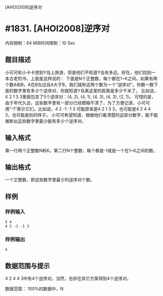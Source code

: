 [AHOI2008]逆序对

# #1831. [AHOI2008]逆序对

内存限制：64 MiB时间限制：10 Sec

## 题目描述


小可可和小卡卡想到Y岛上旅游，但是他们不知道Y岛有多远。好在，他们找到一本古老的书，上面是这样说的：
下面是N个正整数，每个都在1~K之间。如果有两个数A和B，A在B左边且A大于B，我们就称这两个数为一个“逆序对”。你数一数下面的数字里有多少个逆序对，你就知道Y岛离这里的距离是多少千米了。
比如说，4 2 1 3 3里面包含了5个逆序对：(4, 2), (4, 1), (4, 3), (4, 3), (2, 1)。
可惜的是，由于年代久远，这些数字里有一部分已经模糊不清了，为了方便记录，小可可用“-1”表示它们。比如说，4 2 -1 -1 3 可能原来是4 2 1 3 3，也可能是4 2 4 4 3，也可能是别的样子。
小可可希望知道，根据他们看清楚的这部分数字，能不能推断出这些数字里最少能有多少个逆序对。


## 输入格式

第一行两个正整数N和K。第二行N个整数，每个都是-1或是一个在1~K之间的数。

## 输出格式

一个正整数，即这些数字里最少的逆序对个数。

## 样例

### 样例输入

    
    5 4
    4 2 -1 -1 3
    
    
    

### 样例输出

    
    4
    
    
    

## 数据范围与提示

4 2 4 4 3中有4个逆序对。当然，也存在其它方案得到4个逆序对。

数据范围：
100%的数据中，N
